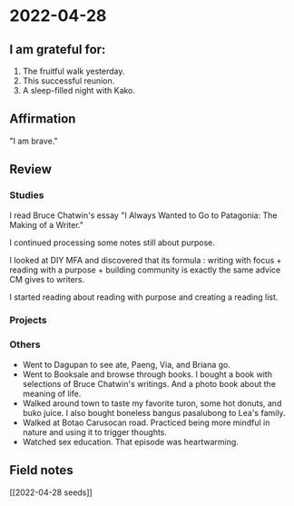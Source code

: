 # 2022-04-28

## I am grateful for:
1. The fruitful walk yesterday.
2. This successful reunion.
3. A sleep-filled night with Kako.

## Affirmation
"I am brave."

## Review
### Studies

I read Bruce Chatwin's essay "I Always Wanted to Go to Patagonia: The Making of a Writer."

I continued processing some notes still about purpose.

I looked at DIY MFA and discovered that its formula : writing with focus + reading with a purpose + building community is exactly the same advice CM gives to writers.

I started reading about reading with purpose and creating a reading list.

### Projects

### Others

- Went to Dagupan to see ate, Paeng, Via, and Briana go.
- Went to Booksale and browse through books. I bought a book with selections of Bruce Chatwin's writings. And a photo book about the meaning of life.
- Walked around town to taste my favorite turon, some hot donuts, and buko juice. I also bought boneless bangus pasalubong to Lea's family.
- Walked at Botao Carusocan road. Practiced being more mindful in nature and using it to trigger thoughts.
- Watched sex education. That episode was heartwarming.

## Field notes

[[2022-04-28 seeds]]